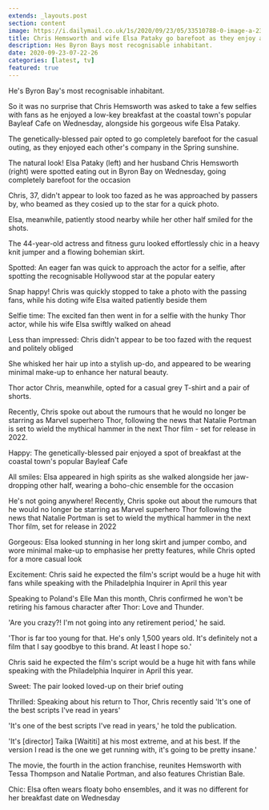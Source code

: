 ```yaml
---
extends: _layouts.post
section: content
image: https://i.dailymail.co.uk/1s/2020/09/23/05/33510788-0-image-a-23_1600836849809.jpg 
title: Chris Hemsworth and wife Elsa Pataky go barefoot as they enjoy a low-key breakfast in Byron Bay 
description: Hes Byron Bays most recognisable inhabitant. 
date: 2020-09-23-07-22-26 
categories: [latest, tv] 
featured: true 
--- 
```

He's Byron Bay's most recognisable inhabitant.

So it was no surprise that Chris Hemsworth was asked to take a few selfies with fans as he enjoyed a low-key breakfast at the coastal town's popular Bayleaf Cafe on Wednesday, alongside his gorgeous wife Elsa Pataky.

The genetically-blessed pair opted to go completely barefoot for the casual outing, as they enjoyed each other's company in the Spring sunshine.

The natural look! Elsa Pataky (left) and her husband Chris Hemsworth (right) were spotted eating out in Byron Bay on Wednesday, going completely barefoot for the occasion

Chris, 37, didn't appear to look too fazed as he was approached by passers by, who beamed as they cosied up to the star for a quick photo.

Elsa, meanwhile, patiently stood nearby while her other half smiled for the shots.

The 44-year-old actress and fitness guru looked effortlessly chic in a heavy knit jumper and a flowing bohemian skirt. 

Spotted: An eager fan was quick to approach the actor for a selfie, after spotting the recognisable Hollywood star at the popular eatery

Snap happy! Chris was quickly stopped to take a photo with the passing fans, while his doting wife Elsa waited patiently beside them

Selfie time: The excited fan then went in for a selfie with the hunky Thor actor, while his wife Elsa swiftly walked on ahead

Less than impressed: Chris didn't appear to be too fazed with the request and politely obliged

She whisked her hair up into a stylish up-do, and appeared to be wearing minimal make-up to enhance her natural beauty.

Thor actor Chris, meanwhile, opted for a casual grey T-shirt and a pair of shorts.

Recently, Chris spoke out about the rumours that he would no longer be starring as Marvel superhero Thor, following the news that Natalie Portman is set to wield the mythical hammer in the next Thor film - set for release in 2022.

Happy: The genetically-blessed pair enjoyed a spot of breakfast at the coastal town's popular Bayleaf Cafe

All smiles: Elsa appeared in high spirits as she walked alongside her jaw-dropping other half, wearing a boho-chic ensemble for the occasion

He's not going anywhere! Recently, Chris spoke out about the rumours that he would no longer be starring as Marvel superhero Thor following the news that Natalie Portman is set to wield the mythical hammer in the next Thor film, set for release in 2022

Gorgeous: Elsa looked stunning in her long skirt and jumper combo, and wore minimal make-up to emphasise her pretty features, while Chris opted for a more casual look

Excitement: Chris said he expected the film's script would be a huge hit with fans while speaking with the Philadelphia Inquirer in April this year

Speaking to Poland's Elle Man this month, Chris confirmed he won't be retiring his famous character after Thor: Love and Thunder.

'Are you crazy?! I'm not going into any retirement period,' he said.

'Thor is far too young for that. He's only 1,500 years old. It's definitely not a film that I say goodbye to this brand. At least I hope so.'

Chris said he expected the film's script would be a huge hit with fans while speaking with the Philadelphia Inquirer in April this year.

Sweet: The pair looked loved-up on their brief outing

Thrilled: Speaking about his return to Thor, Chris recently said 'It's one of the best scripts I've read in years'

'It's one of the best scripts I've read in years,' he told the publication.

'It's [director] Taika [Waititi] at his most extreme, and at his best. If the version I read is the one we get running with, it's going to be pretty insane.'

The movie, the fourth in the action franchise, reunites Hemsworth with Tessa Thompson and Natalie Portman, and also features Christian Bale.

Chic: Elsa often wears floaty boho ensembles, and it was no different for her breakfast date on Wednesday 

